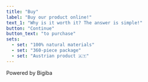 ```yaml
---
title: "Buy"
label: "Buy our product online!"
text_1: "Why is it worth it? The answer is simple!"
button: "Continue"
button_text: "to purchase"
sets:
  - set: "100% natural materials"
  - set: "360-piece package"
  - set: "Austrian product 🇦🇹"
---
```


Powered by Bigiba
